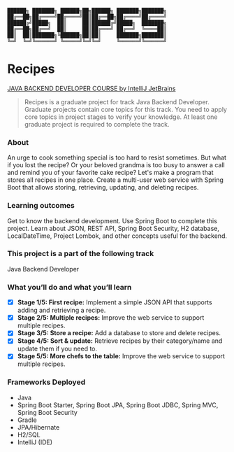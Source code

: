 ```
██████╗ ███████╗ ██████╗██╗██████╗ ███████╗███████╗
██╔══██╗██╔════╝██╔════╝██║██╔══██╗██╔════╝██╔════╝
██████╔╝█████╗  ██║     ██║██████╔╝█████╗  ███████╗
██╔══██╗██╔══╝  ██║     ██║██╔═══╝ ██╔══╝  ╚════██║
██║  ██║███████╗╚██████╗██║██║     ███████╗███████║
╚═╝  ╚═╝╚══════╝ ╚═════╝╚═╝╚═╝     ╚══════╝╚══════╝
```
# Recipes
[JAVA BACKEND DEVELOPER COURSE by IntelliJ JetBrains](https://hyperskill.org/projects/180)

>Recipes is a graduate project for track Java Backend Developer.
Graduate projects contain core topics for this track. You need to apply core topics in project stages to verify your knowledge. At least one graduate project is required to complete the track.

### About
An urge to cook something special is too hard to resist sometimes. But what if you lost the recipe? Or your beloved grandma is too busy to answer a call and remind you of your favorite cake recipe? Let's make a program that stores all recipes in one place. Create a multi-user web service with Spring Boot that allows storing, retrieving, updating, and deleting recipes.

### Learning outcomes
Get to know the backend development. Use Spring Boot to complete this project. Learn about JSON, REST API, Spring Boot Security, H2 database, LocalDateTime, Project Lombok, and other concepts useful for the backend.

### This project is a part of the following track
Java Backend Developer

### What you’ll do and what you’ll learn

- [x] **Stage 1/5: First recipe:** Implement a simple JSON API that supports adding and retrieving a recipe.
- [x] **Stage 2/5: Multiple recipes:** Improve the web service to support multiple recipes.
- [x] **Stage 3/5: Store a recipe:** Add a database to store and delete recipes.
- [x] **Stage 4/5: Sort & update:** Retrieve recipes by their category/name and update them if you need to.
- [x] **Stage 5/5: More chefs to the table:** Improve the web service to support multiple recipes.

### Frameworks Deployed
- Java
- Spring Boot Starter, Spring Boot JPA, Spring Boot JDBC, Spring MVC, Spring Boot Security
- Gradle
- JPA/Hibernate
- H2/SQL
- IntelliJ (IDE)
